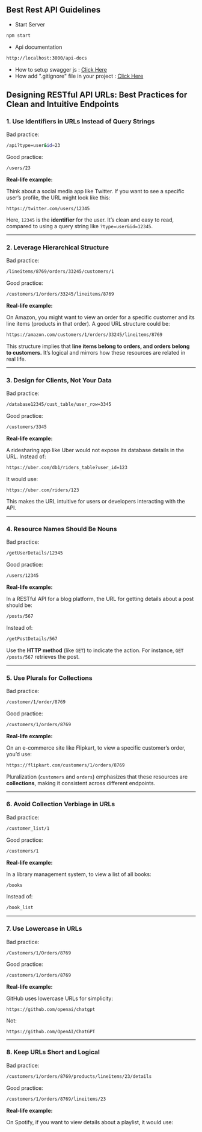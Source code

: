 ## Best Rest API Guidelines

- Start Server

```bash
npm start
```

- Api documentation

```bash
http://localhost:3000/api-docs
```

- How to setup swagger js : [Click Here](./swagger-js-setup/)
- How add ".gitignore" file in your project : [Click Here](./gitignore/)

## Designing RESTful API URLs: Best Practices for Clean and Intuitive Endpoints

### 1. **Use Identifiers in URLs Instead of Query Strings**

Bad practice:

```bash
/api?type=user&id=23
```

Good practice:

```bash
/users/23
```

**Real-life example:**

Think about a social media app like Twitter. If you want to see a specific user’s profile, the URL might look like this:

```arduino
https://twitter.com/users/12345
```

Here, `12345` is the **identifier** for the user. It’s clean and easy to read, compared to using a query string like `?type=user&id=12345`.

---

### 2. **Leverage Hierarchical Structure**

Bad practice:

```bash
/lineitems/8769/orders/33245/customers/1
```

Good practice:

```bash
/customers/1/orders/33245/lineitems/8769
```

**Real-life example:**

On Amazon, you might want to view an order for a specific customer and its line items (products in that order). A good URL structure could be:

```bash
https://amazon.com/customers/1/orders/33245/lineitems/8769
```

This structure implies that **line items belong to orders, and orders belong to customers.** It’s logical and mirrors how these resources are related in real life.

---

### 3. **Design for Clients, Not Your Data**

Bad practice:

```bash
/database12345/cust_table/user_row=3345
```

Good practice:

```bash
/customers/3345
```

**Real-life example:**

A ridesharing app like Uber would not expose its database details in the URL. Instead of:

```bash
https://uber.com/db1/riders_table?user_id=123
```

It would use:

```arduino
https://uber.com/riders/123
```

This makes the URL intuitive for users or developers interacting with the API.

---

### 4. **Resource Names Should Be Nouns**

Bad practice:

```bash
/getUserDetails/12345
```

Good practice:

```bash
/users/12345
```

**Real-life example:**

In a RESTful API for a blog platform, the URL for getting details about a post should be:

```bash
/posts/567
```

Instead of:

```bash
/getPostDetails/567
```

Use the **HTTP method** (like `GET`) to indicate the action. For instance, `GET /posts/567` retrieves the post.

---

### 5. **Use Plurals for Collections**

Bad practice:

```bash
/customer/1/order/8769
```

Good practice:

```bash
/customers/1/orders/8769
```

**Real-life example:**

On an e-commerce site like Flipkart, to view a specific customer’s order, you’d use:

```bash
https://flipkart.com/customers/1/orders/8769
```

Pluralization (`customers` and `orders`) emphasizes that these resources are **collections**, making it consistent across different endpoints.

---

### 6. **Avoid Collection Verbiage in URLs**

Bad practice:

```bash
/customer_list/1
```

Good practice:

```bash
/customers/1
```

**Real-life example:**

In a library management system, to view a list of all books:

```bash
/books
```

Instead of:

```bash
/book_list
```

---

### 7. **Use Lowercase in URLs**

Bad practice:

```
/Customers/1/Orders/8769
```

Good practice:

```bash
/customers/1/orders/8769
```

**Real-life example:**

GitHub uses lowercase URLs for simplicity:

```arduino
https://github.com/openai/chatgpt
```

Not:

```arduino
https://github.com/OpenAI/ChatGPT
```

---

### 8. **Keep URLs Short and Logical**

Bad practice:

```bash
/customers/1/orders/8769/products/lineitems/23/details
```

Good practice:

```bash
/customers/1/orders/8769/lineitems/23
```

**Real-life example:**

On Spotify, if you want to view details about a playlist, it would use:
